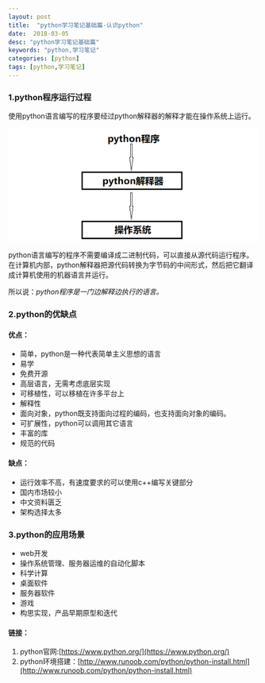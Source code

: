 ```yaml
---
layout: post
title:  "python学习笔记基础篇-认识python"
date:  2018-03-05
desc: "python学习笔记基础篇"
keywords: "python,学习笔记"
categories: [python]
tags: [python,学习笔记]
---
```

### 1.python程序运行过程

使用python语言编写的程序要经过python解释器的解释才能在操作系统上运行。

![python程序运行过程](/assets/images/2018-03/python程序运行过程.png)

python语言编写的程序不需要编译成二进制代码，可以直接从源代码运行程序。在计算机内部，python解释器把源代码转换为字节码的中间形式，然后把它翻译成计算机使用的机器语言并运行。

所以说：*python程序是一门边解释边执行的语言。*

### 2.python的优缺点

#### 优点：
* 简单，python是一种代表简单主义思想的语言
* 易学
* 免费开源
* 高层语言，无需考虑底层实现
* 可移植性，可以移植在许多平台上
* 解释性
* 面向对象，python既支持面向过程的编码，也支持面向对象的编码。
* 可扩展性，python可以调用其它语言
* 丰富的库
* 规范的代码

#### 缺点：
* 运行效率不高，有速度要求的可以使用c++编写关键部分
* 国内市场较小
* 中文资料匮乏
* 架构选择太多

### 3.python的应用场景

* web开发
* 操作系统管理、服务器运维的自动化脚本
* 科学计算
* 桌面软件
* 服务器软件
* 游戏
* 构思实现，产品早期原型和迭代

#### 链接：
1. python官网:[https://www.python.org/](https://www.python.org/)
2. python环境搭建：[http://www.runoob.com/python/python-install.html](http://www.runoob.com/python/python-install.html)